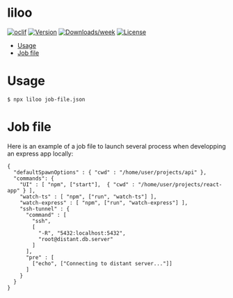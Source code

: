 liloo
=====



[![oclif](https://img.shields.io/badge/cli-oclif-brightgreen.svg)](https://oclif.io)
[![Version](https://img.shields.io/npm/v/liloo.svg)](https://npmjs.org/package/liloo)
[![Downloads/week](https://img.shields.io/npm/dw/liloo.svg)](https://npmjs.org/package/liloo)
[![License](https://img.shields.io/npm/l/liloo.svg)](https://github.com/guipas/liloo/blob/master/package.json)

<!-- toc -->
* [Usage](#usage)
* [Job file](#job-file)
<!-- tocstop -->
# Usage
```sh-session
$ npx liloo job-file.json
```
# Job file
Here is an example of a job file to launch several process when developping an express app locally: 
```
{
  "defaultSpawnOptions" : { "cwd" : "/home/user/projects/api" },
  "commands": {
    "UI" : [ "npm", ["start"],  { "cwd" : "/home/user/projects/react-app" } ],
    "watch-ts" : [ "npm", ["run", "watch-ts"] ],
    "watch-express" : [ "npm", ["run", "watch-express"] ],
    "ssh-tunnel" : {
      "command" : [ 
        "ssh", 
        [ 
          "-R", "5432:localhost:5432", 
          "root@distant.db.server" 
        ] 
      ],
      "pre" : [
        ["echo", ["Connecting to distant server..."]]
      ]
    }
  }
}
```
